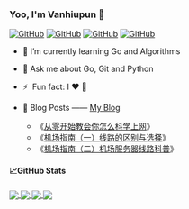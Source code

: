 ### Yoo, I'm Vanhiupun 👋


[![ GitHub ](https://img.shields.io/badge/Github-informational?style=flat-square&logo=github&logoColor=white&color=grey)](https://github.com/vanhiupun)
[![ GitHub ](https://img.shields.io/badge/My_Blog-informational?style=flat-square&logo=Blogger&logoColor=white&color=grey)](https://vanhiupun.github.io)
[![ GitHub ](https://img.shields.io/badge/Gmail-informational?style=flat-square&logo=Gmail&logoColor=white&color=grey)](mailto:fanxiaobin422@gmail.com)
[![ GitHub ](https://img.shields.io/badge/License-MIT-informational?style=flat-square&logo=Mitsubishi&logoColor=white&color=white)](https://github.com/vanhiupun/vanhiupun/blob/1cf79c9ab7c90ba5cad204cba19b95842413a436/License)


- 🌱 I’m currently learning Go and Algorithms

- 💬 Ask me about Go, Git and Python 
  
- ⚡ &nbsp;Fun fact: I :heart: :dog:

- 📕 Blog Posts ——  [My Blog](https://vanhiupun.github.io/)
  - 《[从零开始教会你怎么科学上网](https://vanhiupun.github.io/%E7%A7%91%E5%AD%A6%E4%B8%8A%E7%BD%91/2021/10/30/%E4%BB%8E%E9%9B%B6%E5%88%B0%E4%B8%80%E7%A7%91%E5%AD%A6%E4%B8%8A%E7%BD%91.html)》
  - 《[机场指南（一）线路的区别与选择](https://vanhiupun.github.io/%E6%9C%BA%E5%9C%BA%E6%8C%87%E5%8D%97/2021/10/30/%E6%B5%85%E8%B0%88CN2IPLCBGP%E7%BA%BF%E8%B7%AF%E7%9A%84%E5%8C%BA%E5%88%AB%E4%B8%8E%E9%80%89%E6%8B%A9.html)》
  - 《[机场指南（二）机场服务器线路科普](https://vanhiupun.github.io/%E6%9C%BA%E5%9C%BA%E6%8C%87%E5%8D%97/2021/10/31/%E5%85%B3%E4%BA%8E%E6%9C%BA%E5%9C%BA%E5%B8%B8%E7%94%A8%E6%9C%8D%E5%8A%A1%E5%99%A8%E7%BA%BF%E8%B7%AF%E7%9A%84%E7%A7%91%E6%99%AE.html)》



#### 📈GitHub Stats

<a href="https://github.com/vanhiupun/vanhiupun">
  <img align="center" src="https://github-readme-stats.vercel.app/api/top-langs/?username=vanhiupun&show_icons=true&theme=onedark&langs_count=2) " />
</a>

<a href="https://github.com/vanhiupun/vanhiupun">
  <img align="center" src="https://github-readme-stats.vercel.app/api?username=vanhiupun&show_icons=true&theme=onedark&count_private=true&hide=prs& ) " />
</a>

<a href="https://github.com/vanhiupun/Vanhiupun.github.io">
<img align="center" src="https://github-readme-stats.vercel.app/api/pin/?username=vanhiupun&repo=vanhiupun.github.io&show_icons=true&theme=onedark " />

<a href="https://github.com/vanhiupun/Vanhiupun">
<img align="center" src="https://github-readme-stats.vercel.app/api/pin/?username=vanhiupun&repo=vanhiupun&show_icons=true&theme=onedark " />